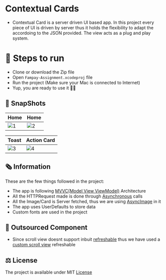 # Contextual Cards

* Contextual Card is a server driven UI based app. In this project every piece of UI is driven by server thus it holds the flexibility to adapt the accordoing to the JSON provided. The view acts as a plug and play system.

# 📲 Steps to run 
* Clone or download the Zip file
* Open ```Fampay-Assignment.xcodeproj``` file 
* Run the project (Make sure your Mac is connected to Internet) 
* Yup, you are ready to use it ✌🏻

## 📸 SnapShots

| Home | Home |
| -- | -- |
| ![1](https://user-images.githubusercontent.com/56252259/182021572-59d38e6a-c165-427f-afd4-da6ab1f008b7.png) | ![2](https://user-images.githubusercontent.com/56252259/182021596-c1ac45f9-bc66-4a17-b621-870f4ce2901d.png) |

| Toast | Action Card |
| -- | -- |
| ![3](https://user-images.githubusercontent.com/56252259/182021618-91dacf6d-b2d5-47d4-b07c-e91453cfc67a.png) | ![4](https://user-images.githubusercontent.com/56252259/182021625-bd93369b-6d59-4691-9417-a03beb3d8a01.png) |


## 🗞 Information

These are the few things followed in the project:
* The app is following [MVVC(Model View ViewModel)](https://www.hackingwithswift.com/books/ios-swiftui/introducing-mvvm-into-your-swiftui-project) Architecture
* All the HTTPRequest made is done through [Asynchronous](https://www.raywenderlich.com/25013447-async-await-in-swiftui) calls
* All the Image/Card is Server fetched, thus we are using [AsyncImage](https://developer.apple.com/documentation/swiftui/asyncimage) in it
* The app uses UserDefaults to store data
* Custom fonts are used in the project

## 🧰 Outsourced Component

* Since scroll view doesnt support inbuit [refreshable](https://developer.apple.com/documentation/swiftui/label/refreshable(action:)) thus we have used a [custom scroll view](https://stackoverflow.com/a/65100922/13105622) refreshable

## ⚖️ License
The project is available under MIT [License](https://github.com/gokulnair2001/Fampay-Assignment/blob/main/License)
